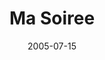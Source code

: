 ---
layout: cassette
title: "Ma Soiree"
date: 2005-07-15
publish: 2015-07-15
category: Single
tags: [jay_p_nalei, janeth_barako, kevsquare, metoxide]
artist: "Jay P Nalei"
description: "Ma Soiree (Dj Signo Productions)<br>ft. Janeth Barako, Kevsquare &amp; Metoxide"
artwork: "jayp-ma-soiree"
download: "1jeqhv"
side-a: "'jayp_-_ma_soiree'"
side-b: "'jayp_-_ma_soiree'"
icon: '<i class="demo-icon icon-cassette"></i>'
---
